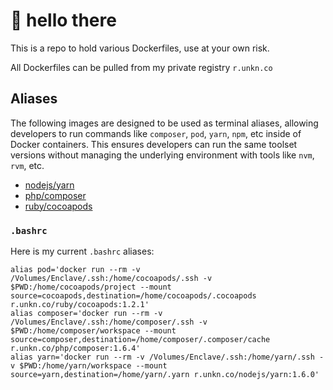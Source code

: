 # 🐳 hello there

This is a repo to hold various Dockerfiles, use at your own risk.

All Dockerfiles can be pulled from my private registry `r.unkn.co`

## Aliases

The following images are designed to be used as terminal aliases, allowing developers to run commands like `composer`, `pod`, `yarn`, `npm`, etc inside of Docker containers. This ensures developers can run the same toolset versions without managing the underlying environment with tools like `nvm`, `rvm`, etc.

- [nodejs/yarn](./tree/master/nodejs/yarn)
- [php/composer](./tree/master/php/composer)
- [ruby/cocoapods](./tree/master/ruby/cocoapods)

### `.bashrc`

Here is my current `.bashrc` aliases:

```
alias pod='docker run --rm -v /Volumes/Enclave/.ssh:/home/cocoapods/.ssh -v $PWD:/home/cocoapods/project --mount source=cocoapods,destination=/home/cocoapods/.cocoapods r.unkn.co/ruby/cocoapods:1.2.1'
alias composer='docker run --rm -v /Volumes/Enclave/.ssh:/home/composer/.ssh -v $PWD:/home/composer/workspace --mount source=composer,destination=/home/composer/.composer/cache r.unkn.co/php/composer:1.6.4'
alias yarn='docker run --rm -v /Volumes/Enclave/.ssh:/home/yarn/.ssh -v $PWD:/home/yarn/workspace --mount source=yarn,destination=/home/yarn/.yarn r.unkn.co/nodejs/yarn:1.6.0'
```
